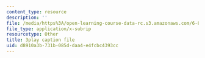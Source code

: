 ```yaml
---
content_type: resource
description: ''
file: /media/https%3A/open-learning-course-data-rc.s3.amazonaws.com/6-849-geometric-folding-algorithms-linkages-origami-polyhedra-fall-2012/d8910a3b731b085ddaa4e4fcbc4393cc_2ylK_QUpJcQ.srt
file_type: application/x-subrip
resourcetype: Other
title: 3play caption file
uid: d8910a3b-731b-085d-daa4-e4fcbc4393cc
---
```


